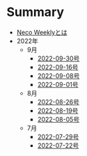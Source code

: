 # Summary

* [Neco Weeklyとは](README.md)
* 2022年
  * 9月
    * [2022-09-30号](2022/09/2022-09-30.md)
    * [2022-09-16号](2022/09/2022-09-16.md)
    * [2022-09-08号](2022/09/2022-09-08.md)
    * [2022-09-01号](2022/09/2022-09-01.md)
  * 8月
    * [2022-08-26号](2022/08/2022-08-26.md)
    * [2022-08-19号](2022/08/2022-08-19.md)
    * [2022-08-05号](2022/08/2022-08-05.md)
  * 7月
    * [2022-07-29号](2022/07/2022-07-29.md)
    * [2022-07-22号](2022/07/2022-07-22.md)

